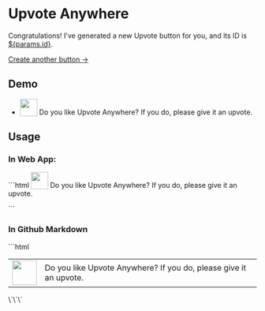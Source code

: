 # Upvote Anywhere

Congratulations! I've generated a new Upvote button for you, and its ID is <a href="/show?id=${params.id}&link=1" target="_blank">${params.id}</a>.

[Create another button ->](/create)

## Demo

- <img id="upvoteBtn" src="/show?id=64dc3a330fa968996d352dbd" width="35" style="vertical-align: bottom;cursor:pointer;"> Do you like Upvote Anywhere? If you do, please give it an upvote.

<script>
upvoteBtn.addEventListener('click', async (event) => {
  event.preventDefault();
  await fetch('/upvote', {
    method: 'POST',
    headers: {
      'content-type': 'application/json',
    },
    body: JSON.stringify({id: '64dc3a330fa968996d352dbd'}),
  });
  upvoteBtn.src = "/show?id=64dc3a330fa968996d352dbd&t=" + Date.now();
});
</script>

## Usage

### In Web App:

\`\`\`html
<img id="upvoteBtn" src="${url}/show?id=${params.id}" width="35" style="vertical-align: bottom;cursor:pointer;"> Do you like Upvote Anywhere? If you do, please give it an upvote.

<script>
upvoteBtn.addEventListener('click', async (event) => {
  event.preventDefault();
  await fetch('${url}/upvote', {
    method: 'POST',
    headers: {
      'content-type': 'application/json',
    },
    body: JSON.stringify({id: '${params.id}'}),
  });
  upvoteBtn.src = "${url}/show?id=${params.id}&t=" + Date.now();
});
</script>
\`\`\`

### In Github Markdown

\`\`\`html
<table>
  <tr>
    <td valign="center">
      <a href="${url}/upvote?id=${params.id}&redirect=https://github.com/[your]/[repo]">
        <img src="${url}/show?id=${params.id}" width="50">
      </a> 
    </td>
    <td>Do you like Upvote Anywhere? If you do, please give it an upvote.</td>
  </tr>
</table>
\`\`\`